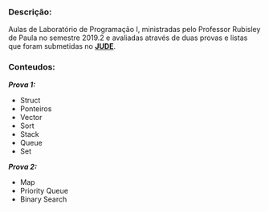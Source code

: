 ### Descrição:
Aulas de Laboratório de Programação I, ministradas pelo Professor Rubisley de Paula no semestre 2019.2 e avaliadas através de duas provas e listas que foram submetidas no **[JUDE](http://200.128.51.30)**.

### Conteudos:
**_Prova 1:_**
* Struct
* Ponteiros
* Vector
* Sort
* Stack
* Queue
* Set

**_Prova 2:_**
* Map
* Priority Queue
* Binary Search
